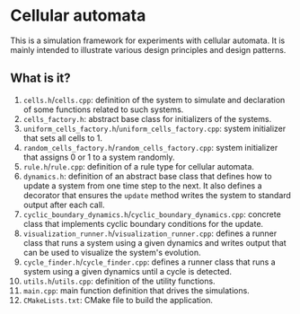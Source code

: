 # Cellular automata

This is a simulation framework for experiments with cellular automata.  It is
mainly intended to illustrate various design principles and design patterns.


## What is it?

1. `cells.h`/`cells.cpp`: definition of the system to simulate and declaration
   of some functions related to such systems.
1. `cells_factory.h`: abstract base class for initializers of the systems.
1. `uniform_cells_factory.h`/`uniform_cells_factory.cpp`: system initializer
   that sets all cells to 1.
1. `random_cells_factory.h`/`random_cells_factory.cpp`: system initializer that
   assigns 0 or 1 to a system randomly.
1. `rule.h`/`rule.cpp`: definition of a rule type for cellular automata.
1. `dynamics.h`: definition of an abstract base class that defines how to
   update a system from one time step to the next.  It also defines a decorator
   that ensures the `update` method writes the system to standard output after
   each call.
1. `cyclic_boundary_dynamics.h`/`cyclic_boundary_dynamics.cpp`: concrete class
   that implements cyclic boundary conditions for the update.
1. `visualization_runner.h`/`visualization_runner.cpp`: defines a runner class
   that runs a system using a given dynamics and writes output that can be used
   to visualize the system's evolution.
1. `cycle_finder.h`/`cycle_finder.cpp`: defines a runner class that runs a
   system using a given dynamics until a cycle is detected.
1. `utils.h`/`utils.cpp`: definition of the utility functions.
1. `main.cpp`: main function definition that drives the simulations.
1. `CMakeLists.txt`: CMake file to build the application.
